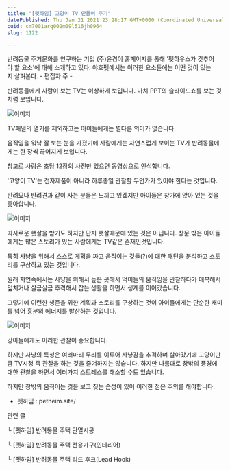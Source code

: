 ```yaml
---
title: "[펫하임] 고양이 TV 만들어 주기"
datePublished: Thu Jan 21 2021 23:28:17 GMT+0000 (Coordinated Universal Time)
cuid: cm7001arq002m09l516jh0964
slug: 1122

---
```



반려동물 주거문화를 연구하는 기업 (주)윤경이 홈페이지를 통해 '펫하우스가 갖추어야 할 요소'에 대해 소개하고 있다. 야호펫에서는 이러한 요소들에는 어떤 것이 있는지 살펴본다. - 편집자 주 -

반려동물에게 사람이 보는 TV는 이상하게 보입니다. 마치 PPT의 슬라이드쇼를 보는 것처럼 보입니다.

![이미지](https://cdn.hashnode.com/res/hashnode/image/upload/v1739249141802/fe2d9135-4bf7-44b4-8b1d-e8de2ba99a93.jpeg)

TV패널의 열기를 제외하고는 아이들에게는 별다른 의미가 없습니다.

움직임을 워낙 잘 보는 눈을 가졌기에 사람에게는 자연스럽게 보이는 TV가 반려동물에게는 한 장씩 끊어지게 보입니다.

참고로 사람은 초당 12장의 사진만 있으면 동영상으로 인식합니다.

'고양이 TV'는 전자제품이 아니라 하루종일 관찰할 무언가가 있어야 한다는 것입니다.

반려묘나 반려견과 같이 사는 분들은 느끼고 있겠지만 아이들은 창가에 앉아 있는 것을 좋아합니다.

![이미지](https://cdn.hashnode.com/res/hashnode/image/upload/v1739249143921/dabe7cc0-46c6-49fa-9b56-9beefb6fc2d8.jpeg)

따사로운 햇살을 받기도 하지만 단지 햇살때문에 있는 것은 아닙니다. 창문 밖은 아이들에게는 많은 스토리가 있는 사람에게는 TV같은 존재인것입니다.

특히 사냥을 위해서 스스로 계획을 짜고 움직이는 것들(?)에 대한 패턴을 분석하고 스토리를 구상하고 있는 것입니다.

원래 자연속에서는 사냥을 위해서 높은 곳에서 먹이들의 움직임을 관찰하다가 매복해서 덮치거나 살금살금 추격해서 잡는 생활을 하면서 생계를 이어갔습니다.

그렇기에 이런한 생존을 위한 계획과 스토리를 구상하는 것이 아이들에게는 단순한 재미를 넘어 흥분의 에너지를 발산하는 것입니다.

![이미지](https://cdn.hashnode.com/res/hashnode/image/upload/v1739249145694/90c2d946-8d0c-4bb6-84c3-e5a852261fa7.jpeg)

강아들에게도 이러한 관찰이 중요합니다.

하지만 사냥의 특성은 여러마리 무리를 이루어 사냥감을 추격하며 살아갔기에 고양이만큼 TV시청 즉 관찰을 하는 것을 즐겨하지는 않습니다. 하지만 나름대로 창밖의 풍경에 대한 관찰을 하면서 여러가지 스트레스를 해소할 수도 있습니다.

하지만 창밖의 움직이는 것을 보고 짖는 습성이 있어 이러한 점은 주의를 해야합니다.

- 펫하임 : petheim.site/

관련 글

└ [펫하임] 반려동물 주택 단열시공

└ [펫하임] 반려동물 주택 전용가구(인테리어)

└ [펫하임] 반려동물 주택 리드 후크(Lead Hook)